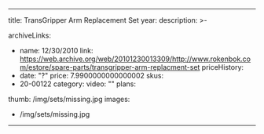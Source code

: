
---
title: TransGripper Arm Replacement Set
year: 
description: >-
  
archiveLinks:
  - name: 12/30/2010
    link: https://web.archive.org/web/20101230013309/http://www.rokenbok.com/estore/spare-parts/transgripper-arm-replacment-set
priceHistory:
  - date: "?"
    price: 7.9900000000000002
skus:
  - 20-00122
category: 
video: ""
plans:

thumb: /img/sets/missing.jpg
images:
  -  /img/sets/missing.jpg
---
